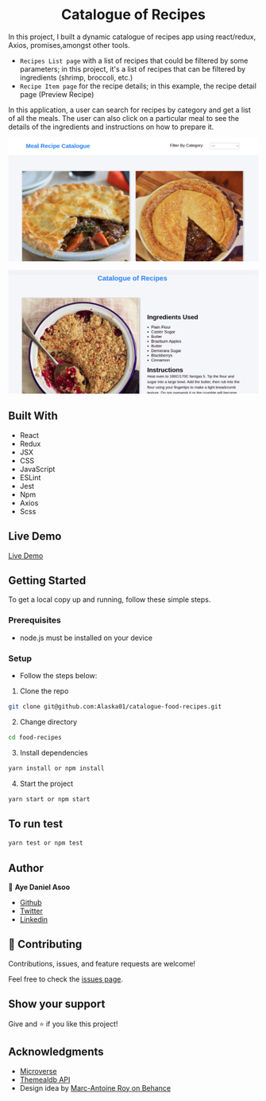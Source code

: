 <h1 align="center">Catalogue of Recipes</h1>

> 
In this project, I built a dynamic catalogue of recipes app using react/redux, Axios, promises,amongst other tools.
- `Recipes List page` with a list of recipes that could be filtered by some parameters; in this project, it's a list of recipes that can be filtered by ingredients (shrimp, broccoli, etc.)
- `Recipe Item page` for the recipe details; in this example, the recipe detail page (Preview Recipe)

In this application, a user can search for recipes by category and get a list of all the meals. The user can also click on a particular meal to see the details of the ingredients and instructions on how to prepare it.

![screenshot](./src/assets/images/meal1.png)

![screenshot](./src/assets/images/meal2.png)

## Built With

- React
- Redux
- JSX
- CSS
- JavaScript
- ESLint
- Jest
- Npm
- Axios
- Scss

## Live Demo
[Live Demo](https://aye-food-recipe.netlify.app/)

## Getting Started

To get a local copy up and running, follow these simple steps.

### Prerequisites

- node.js must be installed on your device

### Setup

- Follow the steps below:

1. Clone the repo

```sh
git clone git@github.com:Alaska01/catalogue-food-recipes.git
```
2. Change directory 
```sh
cd food-recipes
```

3. Install dependencies

```sh
yarn install or npm install
```

4. Start the project

```sh
yarn start or npm start
```

## To run test
```sh
yarn test or npm test
```

## Author

👤 **Aye Daniel Asoo**

- [Github](https://github.com/Alaska01)
- [Twitter](https://twitter.com/AyeAsoo)
- [Linkedin](https://www.linkedin.com/in/daniel-asoo-aye/)

## 🤝 Contributing

Contributions, issues, and feature requests are welcome!

Feel free to check the [issues page](https://github.com/Alaska01/catalogue-food-recipes/issues).

## Show your support

Give and ⭐️ if you like this project!

## Acknowledgments

- [Microverse](https://www.microverse.org/)
- <a href="https://www.themealdb.com/api.php" target="_blank">Themealdb API</a>
- Design idea by <a href="https://www.behance.net/gallery/11351281/NomNom" target="_blank">Marc-Antoine Roy on Behance</a>